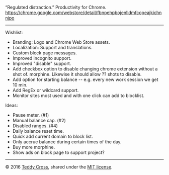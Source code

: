 “Regulated distraction.” Productivity for Chrome. https://chrome.google.com/webstore/detail/fbnpehpbojenlldmfcopeajkichnnjpo

---

Wishlist:

* Branding: Logo and Chrome Web Store assets.
* Localization: Support and translations.
* Custom block page messages.
* Improved incognito support.
* Improved "disable" support.
* Add checkbox option to disable changing chrome extension without a shot of.
  morphine. Likewise it should allow ?? shots to disable.
* Add option for starting balance -- e.g. every new work session we get 10 min.
* Add RegEx or wildcard support.
* Monitor sites most used and with one click can add to blocklist.


Ideas:

* Pause meter. (#1)
* Manual balance cap. (#2)
* Disabled ranges. (#4)
* Daily balance reset time.
* Quick add current domain to block list.
* Only accrue balance during certain times of the day.
* Buy more morphine.
* Show ads on block page to support project?

---

© 2016 [Teddy Cross](https://teddy.io), shared under the [MIT license](https://opensource.org/licenses/MIT).
